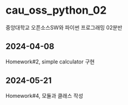 # cau_oss_python_02
중앙대학교 오픈소스SW와 파이썬 프로그래밍 02분반

## 2024-04-08
Homework#2, simple calculator 구현

## 2024-05-21
Homework#4, 모듈과 클래스 작성